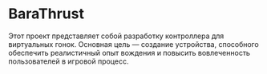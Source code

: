 # BaraThrust
Этот проект представляет собой разработку контроллера для виртуальных гонок. Основная цель — создание устройства, способного обеспечить реалистичный опыт вождения и повысить вовлеченность пользователей в игровой процесс.
